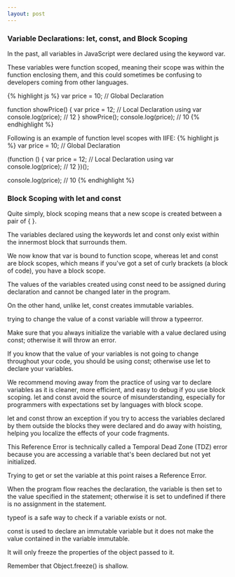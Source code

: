 ```yaml
---
layout: post
---
```


### Variable Declarations: let, const, and Block Scoping

In the past, all variables in JavaScript were declared using the keyword var.

These variables were function scoped, meaning their scope was within the function enclosing them, and this could sometimes be confusing to developers coming from other languages.

{% highlight js %}
var price = 10; // Global Declaration

function showPrice() {
    var price = 12; // Local Declaration using var
    console.log(price); // 12
}
showPrice();
console.log(price); // 10
{% endhighlight %}

Following is an example of function level scopes with IIFE:
{% highlight js %}
var price = 10; // Global Declaration

(function () {
    var price = 12; // Local Declaration using var
    console.log(price); // 12
})();

console.log(price); // 10
{% endhighlight %}

### Block Scoping with let and const

Quite simply, block scoping means that a new scope is created between a pair of { }.

The variables declared using the keywords let and const only exist within the innermost block that surrounds them.

We now know that var is bound to function scope, whereas let and const are block scopes, which means if you've got a set of curly brackets (a block of code), you have a block scope.

The values of the variables created using const need to be assigned during declaration and cannot be changed later in the program.

On the other hand, unlike let, const creates immutable variables.

trying to change the value of a const variable will throw a typeerror.

Make sure that you always initialize the variable with a value declared using const; otherwise it will throw an error.

If you know that the value of your variables is not going to change throughout your code, you should be using const; otherwise use let to declare your variables.

We recommend moving away from the practice of using var to declare variables as it is cleaner, more efficient, and easy to debug if you use block scoping. let and const avoid the source of misunderstanding, especially for programmers with expectations set by languages with block scope.

let and const throw an exception if you try to access the variables declared by them outside the blocks they were declared and do away with hoisting, helping you localize the effects of your code fragments.

This Reference Error is technically called a Temporal Dead Zone (TDZ) error because you are accessing a variable that's been declared but not yet initialized.

Trying to get or set the variable at this point raises a Reference Error.

When the program flow reaches the declaration, the variable is then set to the value specified in the statement; otherwise it is set to undefined if there is no assignment in the statement.

typeof is a safe way to check if a variable exists or not.

const is used to declare an immutable variable but it does not make the value contained in the variable immutable.

It will only freeze the properties of the object passed to it.

Remember that Object.freeze() is shallow.